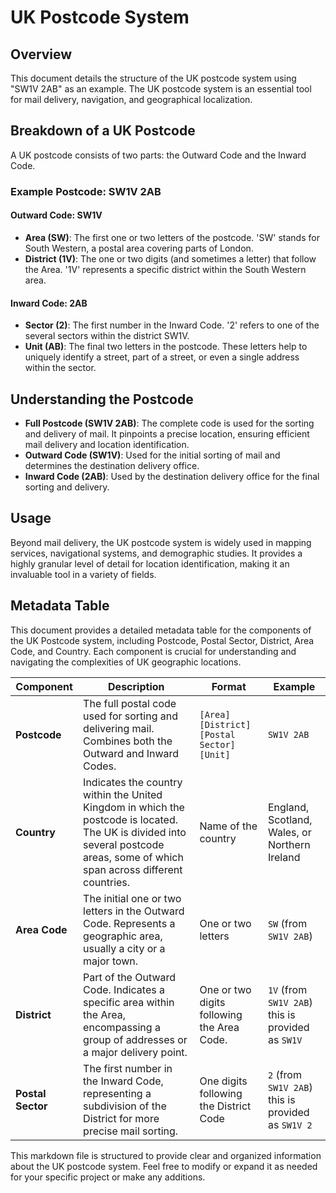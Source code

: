 # UK Postcode System

## Overview
This document details the structure of the UK postcode system using "SW1V 2AB" as an example. The UK postcode system is an essential tool for mail delivery, navigation, and geographical localization.

## Breakdown of a UK Postcode
A UK postcode consists of two parts: the Outward Code and the Inward Code.

### Example Postcode: SW1V 2AB

#### Outward Code: SW1V
- **Area (SW)**: The first one or two letters of the postcode. 'SW' stands for South Western, a postal area covering parts of London.
- **District (1V)**: The one or two digits (and sometimes a letter) that follow the Area. '1V' represents a specific district within the South Western area.

#### Inward Code: 2AB
- **Sector (2)**: The first number in the Inward Code. '2' refers to one of the several sectors within the district SW1V.
- **Unit (AB)**: The final two letters in the postcode. These letters help to uniquely identify a street, part of a street, or even a single address within the sector.

## Understanding the Postcode
- **Full Postcode (SW1V 2AB)**: The complete code is used for the sorting and delivery of mail. It pinpoints a precise location, ensuring efficient mail delivery and location identification.
- **Outward Code (SW1V)**: Used for the initial sorting of mail and determines the destination delivery office.
- **Inward Code (2AB)**: Used by the destination delivery office for the final sorting and delivery.

## Usage
Beyond mail delivery, the UK postcode system is widely used in mapping services, navigational systems, and demographic studies. It provides a highly granular level of detail for location identification, making it an invaluable tool in a variety of fields.

## Metadata Table
This document provides a detailed metadata table for the components of the UK Postcode system, including Postcode, Postal Sector, District, Area Code, and Country. Each component is crucial for understanding and navigating the complexities of UK geographic locations.

| Component        | Description                                           | Format                      | Example        |
|------------------|-------------------------------------------------------|-----------------------------|----------------|
| **Postcode**     | The full postal code used for sorting and delivering mail. Combines both the Outward and Inward Codes. | `[Area][District] [Postal Sector][Unit]` | `SW1V 2AB`     |
| **Country**      | Indicates the country within the United Kingdom in which the postcode is located. The UK is divided into several postcode areas, some of which span across different countries. | Name of the country         | England, Scotland, Wales, or Northern Ireland |
| **Area Code**    | The initial one or two letters in the Outward Code. Represents a geographic area, usually a city or a major town. | One or two letters          | `SW` (from `SW1V 2AB`) |
| **District**     | Part of the Outward Code. Indicates a specific area within the Area, encompassing a group of addresses or a major delivery point. | One or two digits following the Area Code. | `1V` (from `SW1V 2AB`) this is provided as `SW1V`|
| **Postal Sector**| The first number in the Inward Code, representing a subdivision of the District for more precise mail sorting. | One digits following the District Code                | `2` (from `SW1V 2AB`) this is provided as `SW1V 2`|

This markdown file is structured to provide clear and organized information about the UK postcode system. Feel free to modify or expand it as needed for your specific project or make any additions.